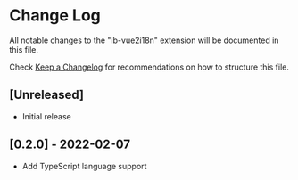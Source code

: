 # Change Log

All notable changes to the "lb-vue2i18n" extension will be documented in this file.

Check [Keep a Changelog](http://keepachangelog.com/) for recommendations on how to structure this file.

## [Unreleased]

- Initial release

## [0.2.0] - 2022-02-07

- Add TypeScript language support